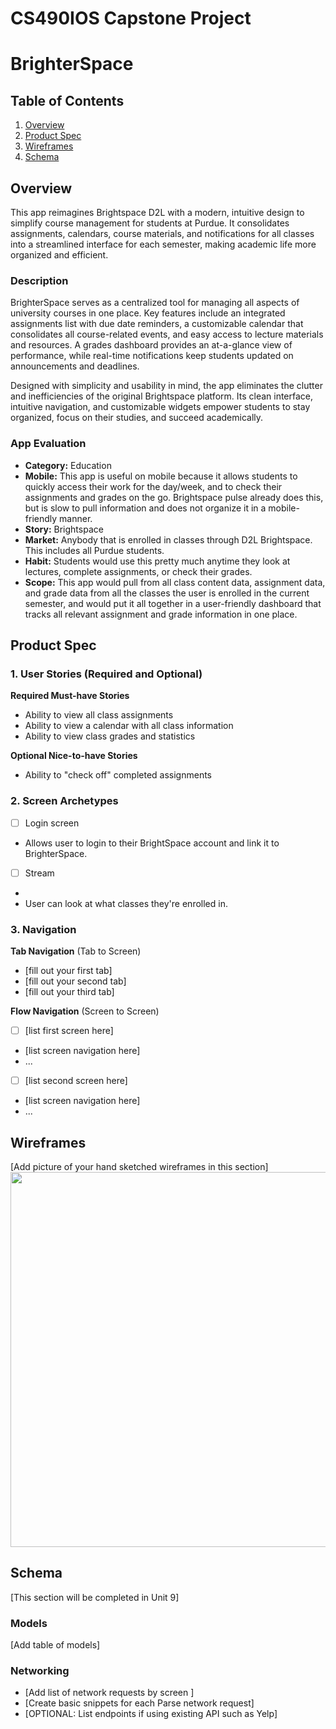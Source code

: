 CS490IOS Capstone Project
===

# BrighterSpace

## Table of Contents

1. [Overview](#Overview)
2. [Product Spec](#Product-Spec)
3. [Wireframes](#Wireframes)
4. [Schema](#Schema)

## Overview

This app reimagines Brightspace D2L with a modern, intuitive design to simplify course management for students at Purdue. It consolidates assignments, calendars, course materials, and notifications for all classes into a streamlined interface for each semester, making academic life more organized and efficient.

### Description

BrighterSpace serves as a centralized tool for managing all aspects of university courses in one place. Key features include an integrated assignments list with due date reminders, a customizable calendar that consolidates all course-related events, and easy access to lecture materials and resources. A grades dashboard provides an at-a-glance view of performance, while real-time notifications keep students updated on announcements and deadlines.

Designed with simplicity and usability in mind, the app eliminates the clutter and inefficiencies of the original Brightspace platform. Its clean interface, intuitive navigation, and customizable widgets empower students to stay organized, focus on their studies, and succeed academically.

### App Evaluation

- **Category:** Education
- **Mobile:** This app is useful on mobile because it allows students to quickly access their work for the day/week, and to check their assignments and grades on the go. Brightspace pulse already does this, but is slow to pull information and does not organize it in a mobile-friendly manner.
- **Story:** Brightspace 
- **Market:** Anybody that is enrolled in classes through D2L Brightspace. This includes all Purdue students. 
- **Habit:** Students would use this pretty much anytime they look at lectures, complete assignments, or check their grades. 
- **Scope:** This app would pull from all class content data, assignment data, and grade data from all the classes the user is enrolled in the current semester, and would put it all together in a user-friendly dashboard that tracks all relevant assignment and grade information in one place.

## Product Spec

### 1. User Stories (Required and Optional)

**Required Must-have Stories**

* Ability to view all class assignments
* Ability to view a calendar with all class information 
* Ability to view class grades and statistics

**Optional Nice-to-have Stories**

* Ability to "check off" completed assignments 

### 2. Screen Archetypes

- [ ] Login screen
* Allows user to login to their BrightSpace account and link it to BrighterSpace.

- [ ] Stream
* 
* User can look at what classes they're enrolled in.

### 3. Navigation

**Tab Navigation** (Tab to Screen)

* [fill out your first tab]
* [fill out your second tab]
* [fill out your third tab]

**Flow Navigation** (Screen to Screen)

- [ ] [list first screen here]
* [list screen navigation here]
* ...
- [ ] [list second screen here]
* [list screen navigation here]
* ...

## Wireframes

[Add picture of your hand sketched wireframes in this section]
<img src="YOUR_WIREFRAME_IMAGE_URL" width=600>

## Schema 

[This section will be completed in Unit 9]

### Models

[Add table of models]

### Networking

- [Add list of network requests by screen ]
- [Create basic snippets for each Parse network request]
- [OPTIONAL: List endpoints if using existing API such as Yelp]
